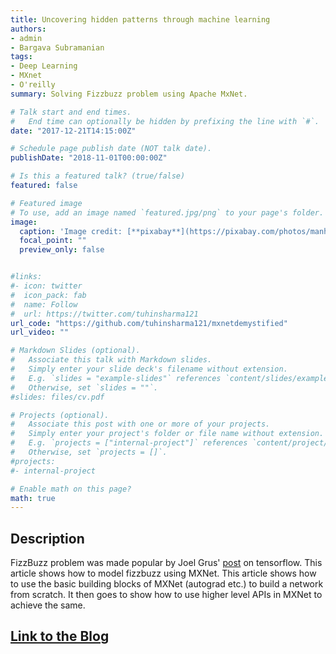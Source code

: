 ```yaml
---
title: Uncovering hidden patterns through machine learning
authors:
- admin
- Bargava Subramanian
tags:
- Deep Learning
- MXnet
- O'reilly
summary: Solving Fizzbuzz problem using Apache MxNet.

# Talk start and end times.
#   End time can optionally be hidden by prefixing the line with `#`.
date: "2017-12-21T14:15:00Z"

# Schedule page publish date (NOT talk date).
publishDate: "2018-11-01T00:00:00Z"

# Is this a featured talk? (true/false)
featured: false

# Featured image
# To use, add an image named `featured.jpg/png` to your page's folder. 
image:
  caption: 'Image credit: [**pixabay**](https://pixabay.com/photos/manhole-covers-gulli-gullideckel-293578/)'
  focal_point: ""
  preview_only: false


#links:
#- icon: twitter
#  icon_pack: fab
#  name: Follow
#  url: https://twitter.com/tuhinsharma121
url_code: "https://github.com/tuhinsharma121/mxnetdemystified"
url_video: ""

# Markdown Slides (optional).
#   Associate this talk with Markdown slides.
#   Simply enter your slide deck's filename without extension.
#   E.g. `slides = "example-slides"` references `content/slides/example-slides.md`.
#   Otherwise, set `slides = ""`.
#slides: files/cv.pdf

# Projects (optional).
#   Associate this post with one or more of your projects.
#   Simply enter your project's folder or file name without extension.
#   E.g. `projects = ["internal-project"]` references `content/project/deep-learning/index.md`.
#   Otherwise, set `projects = []`.
#projects:
#- internal-project

# Enable math on this page?
math: true
---
```


<h2>Description</h2>

FizzBuzz problem was made popular by Joel Grus' [post](https://joelgrus.com/2016/05/23/fizz-buzz-in-tensorflow/) on tensorflow. This article shows how to model fizzbuzz using MXNet. This article shows how to use the basic building blocks of MXNet (autograd etc.) to build a network from scratch. It then goes to show how to use higher level APIs in MXNet to achieve the same. 


[<h2>Link to the Blog</h2>](https://www.oreilly.com/radar/uncovering-hidden-patterns-through-machine-learning/)
